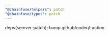 ```yaml
---
"@chainfuse/helpers": patch
"@chainfuse/types": patch
---
```


deps(semver-patch): bump github/codeql-action
